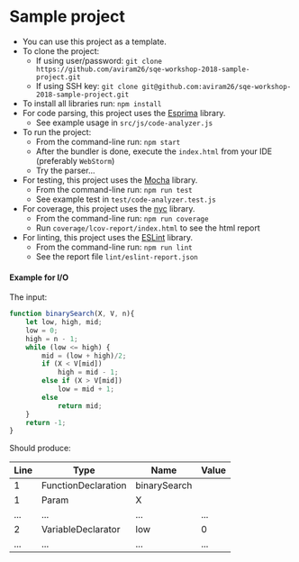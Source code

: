 # Sample project

* You can use this project as a template.
* To clone the project:
    * If using user/password: `git clone https://github.com/aviram26/sqe-workshop-2018-sample-project.git` 
    * If using SSH key: `git clone git@github.com:aviram26/sqe-workshop-2018-sample-project.git`
* To install all libraries run: `npm install`
* For code parsing, this project uses the [Esprima](http://esprima.org/) library.
    * See example usage in `src/js/code-analyzer.js`
* To run the project:
    * From the command-line run: `npm start`
    * After the bundler is done, execute the `index.html` from your IDE (preferably `WebStorm`)
    * Try the parser... 
* For testing, this project uses the [Mocha](https://mochajs.org/) library.
    * From the command-line run: `npm run test`
    * See example test in `test/code-analyzer.test.js`
* For coverage, this project uses the [nyc](https://github.com/istanbuljs/nyc) library.
    * From the command-line run: `npm run coverage`
    * Run `coverage/lcov-report/index.html` to see the html report
* For linting, this project uses the [ESLint](https://eslint.org/) library.
    * From the command-line run: `npm run lint`
    * See the report file `lint/eslint-report.json`

#### Example for I/O

The input:

```javascript
function binarySearch(X, V, n){
    let low, high, mid;
    low = 0;
    high = n - 1;
    while (low <= high) {
        mid = (low + high)/2;
        if (X < V[mid])
            high = mid - 1;
        else if (X > V[mid])
            low = mid + 1;
        else
            return mid;
    }
    return -1;
}
```

Should produce:

Line | Type | Name | Value
--- | --- | --- | ---
1 | FunctionDeclaration | binarySearch | 
1 | Param | X |
... | ... | ... | ...
2 | VariableDeclarator | low | 0
... | ... | ... | ...
